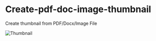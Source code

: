 # Create-pdf-doc-image-thumbnail
Create thumbnail from PDF/Docx/Image File

![Thumbnail](https://filestore.community.support.microsoft.com/api/images/208fc11f-e2a4-4017-a586-6eec0d362df3)
